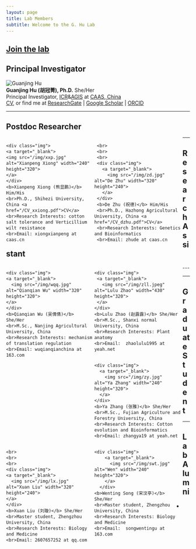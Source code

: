 ```yaml
---
layout: page
title: Lab Members
subtitle: Welcome to the G. Hu Lab
---
```



## [Join the lab](/positions)

## Principal Investigator
<div class="responsive">
  <div class="img">
    <a target="_blank">
      <img src="/img/profile.jpg" alt="Guanjing Hu" width="370" height="400" >
    </a>
  </div>
<b>Guanjing Hu (胡冠菁), Ph.D.</b> She/Her
<br>Principal Investigator, <a href="http://cri.caas.cn/en/aboutccri/index.htm">ICR</a>&<a href="http://agis.caas.cn/en/research/principalinvestigator/253199.htm">AGIS</a> at <a href="http://www.caas.cn/en/">CAAS, China</a>
<br><a href="/cv">CV</a>, or find me at <a href="https://www.researchgate.net/profile/Guanjing-Hu">ResearchGate</a> | <a href="https://scholar.google.com/citations?user=6PMcbdoAAAAJ&hl=en">Google Scholar</a> | <a href="https://orcid.org/0000-0001-8552-7394">ORCID</a> 
</div>

<div class="clearfix"></div>

-----

## Postdoc Researcher
<div style="display:block; width:100%;">
  <div style="width:48%; float: left; display: inline-block;">

    <div class="img">
    <a target="_blank">
    <img src="/img/xxp.jpg" alt="Xianpeng Xiong" width="240" height="320">
    </a>
    </div>
    <b>Xianpeng Xiong (熊显鹏)</b> Him/His
    <br>Ph.D., Shihezi University, China <a href="/CV_xxiong.pdf">CV</a>
    <br>Research Interests: cotton salt tolerance and Verticillium wilt resistance
    <br>Email: xiongxianpeng at caas.cn
    
  </div>
  
  <div style="width:3%; float: left; display: inline-block;">
  </div>
  
  <div style="width:48%; float: left; display: inline-block;">
 
     <br>
     <br>
     <br>
     <div class="img">
       <a target="_blank">
         <img src="/img/zd.jpg" alt="De Zhu" width="320" height="240">
       </a>
     </div>
     <b>De Zhu (祝德)</b> Him/His
     <br>Ph.D., Hazhong Agricultural University, China <a href="/CV_dzhu.pdf">CV</a>
     <br>Research Interests: Genetics and Bioinformatics
     <br>Email: zhude at caas.cn
 
  </div>
</div>

<div class="clearfix"></div>

-----

## Research Assistant
<div style="display:block; width:100%;">
  <div style="width:48%; float: left; display: inline-block;">

    <div class="img">
    <a target="_blank">
      <img src="/img/wqq.jpg" alt="Qianqian Wu" width="320" height="320">
    </a>
    </div>
    <b>Qianqian Wu (吴倩倩)</b> She/Her
    <br>M.Sc., Nanjing Agricultural University, China
    <br>Research Interests: mechanism of translation regulation
    <br>Email: wuqianqianchina at 163.com

  </div>
  
  <div style="width:3%; float: left; display: inline-block;">
  </div>
  
  <div style="width:48%; float: left; display: inline-block;">
 
    <div class="img">
     <a target="_blank">
       <img src="/img/zll.jpeg" alt="Lulu Zhao" width="430" height="320">
     </a>
    </div>
    <b>Lulu Zhao (赵露露)</b> She/Her
    <br>M.Sc., Shanxi normal University, China
    <br>Research Interests: Plant anatomy
    <br>Email:  zhaolulu1995 at yeah.net
 
  </div>
</div>
<div class="clearfix"></div>
---

<div style="display:block; width:100%;">
  <div style="width:48%; float: left; display: inline-block;">

    <div class="img">
      <a target="_blank">
        <img src="/img/zy.jpg" alt="Ya Zhang" width="240" height="320">
      </a>
    </div>
    <b>Ya Zhang (张雅)</b> She/Her
    <br>M.Sc., Fujian Agriculture and Forestry University, China
    <br>Research Interests: Cotton evolution and Bioinformatics
    <br>Email: zhangya19 at yeah.net
  
  </div>
</div>

<div class="clearfix"></div>

----

## Graduate Student
<div style="display:block; width:100%;">
  <div style="width:48%; float: left; display: inline-block;">

    <br>
    <br>
    <br>
    <div class="img">
    <a target="_blank">
      <img src="/img/lx.jpg" alt="Xuan Liu" width="320" height="240">
    </a>
    </div>
    <b>Xuan Liu (刘璇)</b> She/Her
    <br>Master student, Zhengzhou University, China
    <br>Research Interests: Biology and Medicine
    <br>Email: 2607657252 at qq.com
  
  </div>
  
  <div style="width:3%; float: left; display: inline-block;">
  </div>
  
  <div style="width:48%; float: left; display: inline-block;">

    <div class="img">
        <a target="_blank">
          <img src="/img/swt.jpg" alt="Wen" width="240" height="320">
        </a>
      </div>
    <b>Wenting Song (宋汶亭)</b> She/Her
    <br>Master student, Zhengzhou University, China
    <br>Research Interests: Biology and Medicine
    <br>Email:  songwentingu at 163.com
 
  </div>
</div>

<div class="clearfix"></div>

---


## Lab Alumni

- 
